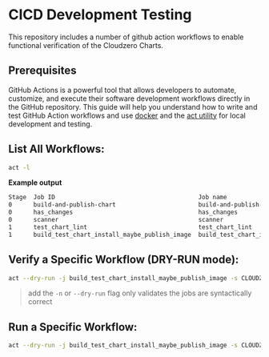 CICD Development Testing
========================

This repository includes a number of github action workflows to enable functional verification of the Cloudzero Charts.

## Prerequisites

GitHub Actions is a powerful tool that allows developers to automate, customize, and execute their software development workflows directly in the GitHub repository. This guide will help you understand how to write and test GitHub Action workflows and use [docker](https://docs.docker.com/desktop/install/mac-install/) and the [act utility](https://github.com/nektos/act) for local development and testing.

## List All Workflows:


```bash
act -l
```

**Example output**

```bash
Stage  Job ID                                        Job name                                      Workflow name             Workflow file                 Events           
0      build-and-publish-chart                       build-and-publish-chart                       build-and-publish-chart   build-and-publish-chart.yml   push             
0      has_changes                                   has_changes                                   build_test_publish_image  build-test-publish-image.yml  push,pull_request
0      scanner                                       scanner                                       detection_rules           change-detector.yml           workflow_call    
1      test_chart_lint                               test_chart_lint                               build_test_publish_image  build-test-publish-image.yml  pull_request,push
1      build_test_chart_install_maybe_publish_image  build_test_chart_install_maybe_publish_image  build_test_publish_image  build-test-publish-image.yml  push,pull_request
```

## Verify a Specific Workflow (DRY-RUN mode):

```bash
act --dry-run -j build_test_chart_install_maybe_publish_image -s CLOUDZERO_API_TOKEN=$CZ_API_TOKEN -a $GITHUB_USER --secret GITHUB_TOKEN=$GITHUB_TOKEN
```

> add the `-n` or `--dry-run` flag only validates the jobs are syntactically correct

## Run a Specific Workflow:

```bash
act --dry-run -j build_test_chart_install_maybe_publish_image -s CLOUDZERO_API_TOKEN=$CZ_API_TOKEN -a $GITHUB_USER --secret GITHUB_TOKEN=$GITHUB_TOKEN
```

